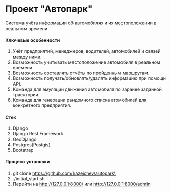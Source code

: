 # Проект "Автопарк"
Система учёта информации об автомобилях и их местоположении в реальном времени

#### Ключевые особенности
1. Учёт предприятий, менеджеров, водителей, автомобилей и связей между ними.
2. Возможность учитывать местоположение автомобиля в реальном времени.
3. Возможность составлять отчёты по пройденным маршрутам.
4. Возможность получать/обновлять/удалять информацию при помощи API.
5. Команда для эмуляции движения автомобиля по заранее заданной траектории.
6. Команда для генерации рандомного списка атомобилей для конкретного предприятия.

#### Стек
1. Django
2. Django Rest Framework
3. GeoDjango
4. Postgres(Postgis)
5. Bootstrap

#### Процесс установки
1. git clone https://github.com/kazeichev/autopark\
2. ./initial_start.sh
3. Перейти на http://127.0.0.1:8000/ или http://127.0.0.1:8000/admin